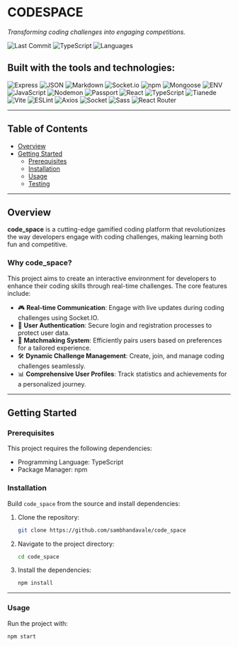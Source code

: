 # CODESPACE

*Transforming coding challenges into engaging competitions.*

![Last Commit](https://img.shields.io/github/last-commit/sambhandavale/code_space)
![TypeScript](https://img.shields.io/badge/typescript-72.6%25-blue)
![Languages](https://img.shields.io/github/languages/count/sambhandavale/code_space)

## Built with the tools and technologies:
![Express](https://img.shields.io/badge/-Express-black)
![JSON](https://img.shields.io/badge/-JSON-black)
![Markdown](https://img.shields.io/badge/-Markdown-black)
![Socket.io](https://img.shields.io/badge/-Socket.io-black)
![npm](https://img.shields.io/badge/-npm-red)
![Mongoose](https://img.shields.io/badge/-Mongoose-red)
![ENV](https://img.shields.io/badge/-ENV-yellow)
![JavaScript](https://img.shields.io/badge/-JavaScript-yellow)
![Nodemon](https://img.shields.io/badge/-Nodemon-green)
![Passport](https://img.shields.io/badge/-Passport-green)
![React](https://img.shields.io/badge/-React-cyan)
![TypeScript](https://img.shields.io/badge/-TypeScript-blue)
![Tianede](https://img.shields.io/badge/-tianede-blue)
![Vite](https://img.shields.io/badge/-Vite-purple)
![ESLint](https://img.shields.io/badge/-ESLint-purple)
![Axios](https://img.shields.io/badge/-Axios-pink)
![Socket](https://img.shields.io/badge/-Socket-purple)
![Sass](https://img.shields.io/badge/-Sass-pink)
![React Router](https://img.shields.io/badge/-React_Router-red)

---

## Table of Contents

- [Overview](#overview)
- [Getting Started](#getting-started)
  - [Prerequisites](#prerequisites)
  - [Installation](#installation)
  - [Usage](#usage)
  - [Testing](#testing)

---

## Overview

**code_space** is a cutting-edge gamified coding platform that revolutionizes the way developers engage with coding challenges, making learning both fun and competitive.

### Why code_space?

This project aims to create an interactive environment for developers to enhance their coding skills through real-time challenges. The core features include:

- 🎮 **Real-time Communication**: Engage with live updates during coding challenges using Socket.IO.
- 🔐 **User Authentication**: Secure login and registration processes to protect user data.
- 🧠 **Matchmaking System**: Efficiently pairs users based on preferences for a tailored experience.
- 🛠 **Dynamic Challenge Management**: Create, join, and manage coding challenges seamlessly.
- 📊 **Comprehensive User Profiles**: Track statistics and achievements for a personalized journey.

---

## Getting Started

### Prerequisites

This project requires the following dependencies:

- Programming Language: TypeScript
- Package Manager: npm

### Installation

Build `code_space` from the source and install dependencies:

1. Clone the repository:
    ```bash
    git clone https://github.com/sambhandavale/code_space
    ```

2. Navigate to the project directory:
    ```bash
    cd code_space
    ```

3. Install the dependencies:
    ```bash
    npm install
    ```

---

### Usage

Run the project with:

```bash
npm start
